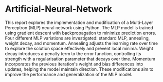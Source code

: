 # Artificial-Neural-Network

This report explores the implementation and modification of a Multi-Layer Perceptron (MLP) neural network using Python. The MLP model is trained using gradient descent with backpropagation to minimize prediction errors. Four different MLP variations are investigated: standard MLP, annealing, weight decay, and momentum. Annealing adjusts the learning rate over time to explore the solution space effectively and prevent local minima. Weight decay introduces a penalty term to the error function, controlling its strength with a regularisation parameter that decays over time. Momentum incorporates the previous iteration's weight and bias differences into updates, helping the model maintain direction. These modifications aim to improve the performance and generalization of the MLP model.
